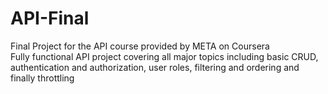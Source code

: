 # API-Final   
Final Project for the API course provided by META on Coursera   
Fully functional API project covering all major topics including basic CRUD, authentication and authorization, user roles, filtering and ordering and finally throttling
